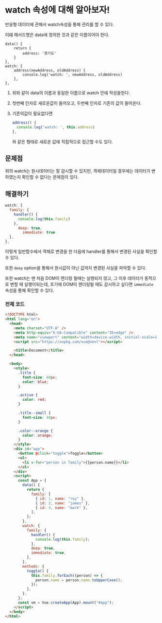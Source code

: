 # watch 속성에 대해 알아보자!

반응형 데이터에 관해서 watch속성을 통해 관리를 할 수 있다.

이떄 메서드명은 data에 정의한 것과 같은 이름이어야 한다.

```
data() {
	return {
		address: '경기도'
	}
},
watch: {
	address(newAddress, oldAddress) {
		console.log('watch: ', newAddress, oldAddress)
	},
},
```

1. 위와 같이 data의 이름과 동일한 이름으로 watch 안에 작성을한다.

2. 첫번째 인자로 새로운값이 들어오고, 두번째 인자로 기존의 값이 들어온다.

3. 기존의값이 필요없다면

   ```js
   address() {
     console.log('watch: ', this.address)
   },
   ```

   와 같은 형태로 새로운 값에 직접적으로 접근할 수도 있다.

## 문제점

위의 watch는 원시데이터는 잘 감시할 수 있지만, 객체데이터일 경우에는 데이터가 변하였는지 확인할 수 없다는 문제점이 있다.

## 해결하기

```js
watch: {
  family: {
    handler() {
      console.log(this.family)
    },
      deep: true,
        immediate: true
  },
},
```

이렇게 일반함수에서 객체로 변경을 한 다음에 handler를 통해서 변경된 사실을 확인할 수 있다.

또한 `deep` option을 통해서 원시값이 아닌 값까지 변경된 사실을 파악할 수 있다.

또한 watch는 맨 처음 DOM이 렌더링 될때는 실행되지 않고, 그 이후 데이터가 동적으로 변할 때 실행이되는데, 초기에 DOM이 렌더링될 때도 감시하고 싶다면 `immediate` 속성을 통해 확인할 수 있다.

### 전체 코드

```html
<!DOCTYPE html>
<html lang="en">
  <head>
    <meta charset="UTF-8" />
    <meta http-equiv="X-UA-Compatible" content="IE=edge" />
    <meta name="viewport" content="width=device-width, initial-scale=1.0" />
    <script src="https://unpkg.com/vue@next"></script>

    <title>Document</title>
  </head>

  <body>
    <style>
      .title {
        font-size: 60px;
        color: blue;
      }

      .active {
        color: red;
      }

      .title--small {
        font-size: 40px;
      }

      .color--orange {
        color: orange;
      }
    </style>
    <div id="app">
      <button @click="toggle">Toggle</button>
      <ul>
        <li v-for="person in family">{{person.name}}</li>
      </ul>
    </div>
    <script>
      const App = {
        data() {
          return {
            family: [
              { id: 1, name: "roy" },
              { id: 2, name: "james" },
              { id: 3, name: "mark" },
            ],
          };
        },
        watch: {
          family: {
            handler() {
              console.log(this.family);
            },
            deep: true,
            immediate: true,
          },
        },
        methods: {
          toggle() {
            this.family.forEach((person) => {
              person.name = person.name.toUpperCase();
            });
          },
        },
      };
      const vm = Vue.createApp(App).mount("#app");
    </script>
  </body>
</html>
```
